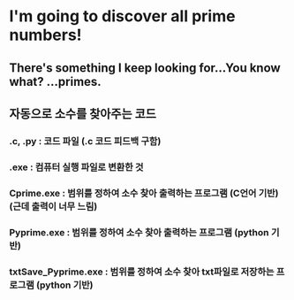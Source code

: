 # I'm going to discover all prime numbers!
## There's something I keep looking for...You know what? ...primes.
## 자동으로 소수를 찾아주는 코드

### .c, .py : 코드 파일 (.c 코드 피드백 구함)
### .exe : 컴퓨터 실행 파일로 변환한 것

### Cprime.exe : 범위를 정하여 소수 찾아 출력하는 프로그램 (C언어 기반) (근데 출력이 너무 느림)
### Pyprime.exe : 범위를 정하여 소수 찾아 출력하는 프로그램 (python 기반)
### txtSave_Pyprime.exe : 범위를 정하여 소수 찾아 txt파일로 저장하는 프로그램 (python 기반)
